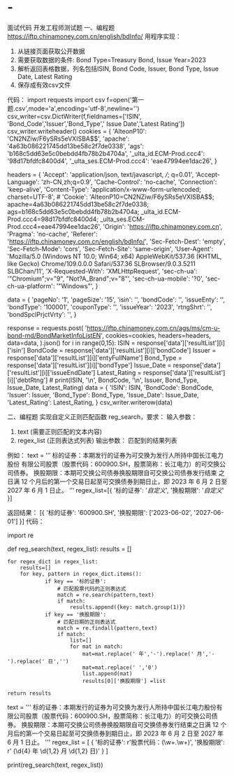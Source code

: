 # -
面试代码
开发工程师测试题
一、编程题
https://iftp.chinamoney.com.cn/english/bdInfo/
用程序实现：
1. 从链接页面获取公开数据
2. 需要获取数据的条件: Bond Type=Treasury Bond, Issue Year=2023
3. 解析返回表格数据，列名包括ISIN, Bond Code, Issuer, Bond Type, Issue Date, Latest Rating
4. 保存成有效csv文件

代码：
import requests
import csv
f=open('第一题.csv',mode='a',encoding='utf-8',newline='')
csv_writer=csv.DictWriter(f,fieldnames=['ISIN', 'Bond_Code','Issuer','Bond_Type',' Issue Date','Latest Rating'])
csv_writer.writeheader()
cookies = {
    'AlteonP10': 'CN2NZiw/F6ySRs5eVXISBA$$',
    'apache': '4a63b086221745dd13be58c2f7de0338',
    'ags': 'b168c5dd63e5c0bebdd4fb78b2b4704a',
    '_ulta_id.ECM-Prod.ccc4': '98d17bfdfc8400d4',
    '_ulta_ses.ECM-Prod.ccc4': 'eae47994ee1dac26',
}

headers = {
    'Accept': 'application/json, text/javascript, */*; q=0.01',
    'Accept-Language': 'zh-CN,zh;q=0.9',
    'Cache-Control': 'no-cache',
    'Connection': 'keep-alive',
    'Content-Type': 'application/x-www-form-urlencoded; charset=UTF-8',
    # 'Cookie': 'AlteonP10=CN2NZiw/F6ySRs5eVXISBA$$; apache=4a63b086221745dd13be58c2f7de0338; ags=b168c5dd63e5c0bebdd4fb78b2b4704a; _ulta_id.ECM-Prod.ccc4=98d17bfdfc8400d4; _ulta_ses.ECM-Prod.ccc4=eae47994ee1dac26',
    'Origin': 'https://iftp.chinamoney.com.cn',
    'Pragma': 'no-cache',
    'Referer': 'https://iftp.chinamoney.com.cn/english/bdInfo/',
    'Sec-Fetch-Dest': 'empty',
    'Sec-Fetch-Mode': 'cors',
    'Sec-Fetch-Site': 'same-origin',
    'User-Agent': 'Mozilla/5.0 (Windows NT 10.0; Win64; x64) AppleWebKit/537.36 (KHTML, like Gecko) Chrome/109.0.0.0 Safari/537.36 SLBrowser/9.0.3.5211 SLBChan/11',
    'X-Requested-With': 'XMLHttpRequest',
    'sec-ch-ua': '"Chromium";v="9", "Not?A_Brand";v="8"',
    'sec-ch-ua-mobile': '?0',
    'sec-ch-ua-platform': '"Windows"',
}

data = {
    'pageNo': '1',
    'pageSize': '15',
    'isin': '',
    'bondCode': '',
    'issueEnty': '',
    'bondType': '100001',
    'couponType': '',
    'issueYear': '2023',
    'rtngShrt': '',
    'bondSpclPrjctVrty': '',
}

response = requests.post(
    'https://iftp.chinamoney.com.cn/ags/ms/cm-u-bond-md/BondMarketInfoListEN',
    cookies=cookies,
    headers=headers,
    data=data,
).json()
for i in range(0,15):
    ISIN = response['data']['resultList'][i]['isin']
    BondCode = response['data']['resultList'][i]['bondCode']
    Issuer = response['data']['resultList'][i]['entyFullName']
    Bond_Type = response['data']['resultList'][i]['bondType']
    Issue_Date = response['data']['resultList'][i]['issueEndDate']
    Latest_Rating = response['data']['resultList'][i]['debtRtng']
    # print(ISIN, '\n', BondCode, '\n', Issuer, Bond_Type, Issue_Date, Latest_Rating)
    data = {
        'ISIN': ISIN,
        'BondCode': BondCode,
        'Issuer': Issuer,
        'Bond_Type': Bond_Type,
        'Issue_Date': Issue_Date,
        'Latest_Rating': Latest_Rating,
    }
    csv_writer.writerow(data)

二、编程题
实现自定义正则匹配函数 reg_search，要求：
输入参数：
1. text (需要正则匹配的文本内容)
2. regex_list (正则表达式列表)
输出参数：
匹配到的结果列表

例如：
text = ’‘’
标的证券：本期发行的证券为可交换为发行人所持中国长江电力股份
有限公司股票（股票代码：600900.SH，股票简称：长江电力）的可交换公司债券。
换股期限：本期可交换公司债券换股期限自可交换公司债券发行结束
之日满 12 个月后的第一个交易日起至可交换债券到期日止，即 2023 年 6 月 2
日至 2027 年 6 月 1 日止。
‘’‘
regex_list=[{
	'标的证券': '*自定义*',
	'换股期限': '*自定义*'
}]

返回结果：
[{
	'标的证券': '600900.SH',
	'换股期限': ['2023-06-02', '2027-06-01']
}]
代码：



import re

def reg_search(text, regex_list):
    results = []

    for regex_dict in regex_list:
        results=[]
        for key, pattern in regex_dict.items():
                if key == '标的证券':
                    # 匹配股票代码的正则表达式
                    match = re.search(pattern,text)
                    if match:
                        results.append({key: match.group(1)})
                if key == '换股期限':
                    # 匹配日期的正则表达式
                    match = re.findall(pattern,text)
                    if match:
                        list=[]
                        for mat in match:
                            mat=mat.replace(' 年','-').replace(' 月','-').replace(' 日','')
                            mat=mat.replace(' ','0')
                            list.append(mat)
                            results[0]['换股期限'] =list

    return results
text = '''
标的证券：本期发行的证券为可交换为发行人所持中国长江电力股份有限公司股票（股票代码：600900.SH，股票简称：长江电力）的可交换公司债券。
换股期限：本期可交换公司债券换股期限自可交换债券发行结束之日满 12 个月后的第一个交易日起至可交换债券到期日止，即 2023 年 6 月 2 日至 2027 年 6 月 1 日止。
'''
regex_list = [
    {
        '标的证券': r'股票代码：(\w+\.\w+)',
        '换股期限': r' (\d{4} 年 \d{1,2} 月 \d{1,2} 日)'
    }
]

print(reg_search(text, regex_list))

